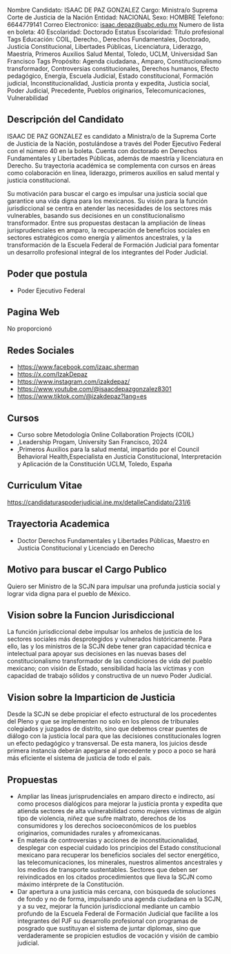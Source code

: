 Nombre Candidato: ISAAC DE PAZ GONZALEZ
Cargo: Ministra/o Suprema Corte de Justicia de la Nación
Entidad: NACIONAL
Sexo: HOMBRE
Telefono: 6644779141
Correo Electronico: isaac.depaz@uabc.edu.mx
Numero de lista en boleta: 40
Escolaridad: Doctorado
Estatus Escolaridad: Título profesional
Tags Educación: COIL, Derecho., Derechos Fundamentales, Doctorado, Justicia Constitucional, Libertades Públicas, Licenciatura, Liderazgo, Maestría, Primeros Auxilios Salud Mental, Toledo, UCLM, Universidad San Francisco
Tags Propósito: Agenda ciudadana., Amparo, Constitucionalismo transformador, Controversias constitucionales, Derechos humanos, Efecto pedagógico, Energía, Escuela Judicial, Estado constitucional, Formación judicial, Inconstitucionalidad, Justicia pronta y expedita, Justicia social, Poder Judicial, Precedente, Pueblos originarios, Telecomunicaciones, Vulnerabilidad


## Descripción del Candidato 

ISAAC DE PAZ GONZALEZ es candidato a Ministra/o de la Suprema Corte de Justicia de la Nación, postulándose a través del Poder Ejecutivo Federal con el número 40 en la boleta. Cuenta con doctorado en Derechos Fundamentales y Libertades Públicas, además de maestría y licenciatura en Derecho. Su trayectoria académica se complementa con cursos en áreas como colaboración en línea, liderazgo, primeros auxilios en salud mental y justicia constitucional.

Su motivación para buscar el cargo es impulsar una justicia social que garantice una vida digna para los mexicanos. Su visión para la función jurisdiccional se centra en atender las necesidades de los sectores más vulnerables, basando sus decisiones en un constitucionalismo transformador. Entre sus propuestas destacan la ampliación de líneas jurisprudenciales en amparo, la recuperación de beneficios sociales en sectores estratégicos como energía y alimentos ancestrales, y la transformación de la Escuela Federal de Formación Judicial para fomentar un desarrollo profesional integral de los integrantes del Poder Judicial.


## Poder que postula

- Poder Ejecutivo Federal


## Pagina Web

No proporcionó


## Redes Sociales

- https://www.facebook.com/izaac.sherman
- https://x.com/IzakDepaz
- https://www.instagram.com/izakdepaz/
- https://www.youtube.com/@isaacdepazgonzalez8301
- https://www.tiktok.com/@izakdepaz?lang=es


## Cursos

- Curso sobre Metodología Online Collaboration Projects (COIL)
- ,Leadership Progam, University  San Francisco, 2024
- ,Primeros Auxilios para la salud mental, impartido por el Council Behavioral Health,Especialista en Justicia Constitucional, Interpretación y Aplicación de la Constitución UCLM, Toledo, España


## Curriculum Vitae

https://candidaturaspoderjudicial.ine.mx/detalleCandidato/231/6


## Trayectoria Academica

- Doctor Derechos Fundamentales y Libertades Públicas, Maestro en Justicia Constitucional y Licenciado en Derecho


## Motivo para buscar el Cargo Publico

Quiero ser Ministro de la SCJN para impulsar una profunda justicia social y lograr vida digna para el pueblo de México.


## Vision sobre la Funcion Jurisdiccional

La función jurisdiccional debe impulsar los anhelos de justicia de los sectores sociales más desprotegidos y vulnerados históricamente. Para ello, las y los ministros de la SCJN debe tener gran capacidad técnica e intelectual para apoyar sus decisiones en las nuevas bases del constitucionalismo transformador de las condiciones de vida del pueblo mexicano; con visión de Estado, sensibilidad hacía las víctimas y con capacidad de trabajo sólidos y constructiva de un nuevo Poder Judicial.


## Vision sobre la Imparticion de Justicia

Desde la SCJN se debe propiciar el efecto estructural de los procedentes del Pleno y que se implementen no solo en los plenos de tribunales colegiados y juzgados de distrito, sino que debemos crear puentes de diálogo con la justicia local para que las decisiones constitucionales logren un efecto pedagógico y transversal. De esta manera, los juicios desde primera instancia deberán apegarse al precedente y poco a poco se hará más eficiente el sistema de justicia de todo el país.


## Propuestas

- Ampliar las líneas jurisprudenciales en amparo directo e indirecto, así como procesos dialógicos para mejorar la justicia pronta y expedita que atienda sectores de alta vulnerabilidad como mujeres víctimas de algún tipo de violencia, niñez que sufre maltrato, derechos de los consumidores y los derechos socioeconómicos de los pueblos originarios, comunidades rurales y afromexicanas.
- En materia de controversias y acciones de inconstitucionalidad, desplegar con especial cuidado los principios del Estado constitucional mexicano para recuperar los beneficios sociales del sector energético, las telecomunicaciones, los minerales, nuestros alimentos ancestrales y los medios de transporte sustentables. Sectores que deben ser reivindicados en los citados procedimientos que lleva la SCJN como máximo intérprete de la Constitución.
- Dar apertura a una justicia más cercana, con búsqueda de soluciones de fondo y no de forma, impulsando una agenda ciudadana en la SCJN, y a su vez, mejorar la función jurisdiccional mediante un cambio profundo de la Escuela Federal de Formación Judicial que facilite a los integrantes del PJF su desarrollo profesional con programas de posgrado que sustituyan el sistema de juntar diplomas, sino que verdaderamente se propicien estudios de vocación y visión de cambio judicial.

